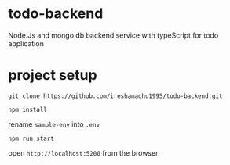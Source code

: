 # todo-backend
Node.Js and mongo db backend service with typeScript for todo application

# project setup
`git clone https://github.com/ireshamadhu1995/todo-backend.git`

`npm install`

rename `sample-env` into `.env`

`npm run start`

open `http://localhost:5200` from the browser


